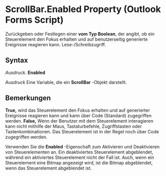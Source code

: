 
# ScrollBar.Enabled Property (Outlook Forms Script)

Zurückgeben oder Festlegen einer  **vom Typ Boolean**, der angibt, ob ein Steuerelement den Fokus erhalten und auf benutzerseitig generierte Ereignisse reagieren kann. Lese-/Schreibzugriff.


## Syntax

 _Ausdruck_. **Enabled**

 _Ausdruck_ Eine Variable, die ein **ScrollBar** -Objekt darstellt.


## Bemerkungen

 **True,** wird das Steuerelement den Fokus erhalten und auf generierter Ereignisse reagieren kann und kann über Code (Standard) zugegriffen werden. **False,** Wenn der Benutzer mit dem Steuerelement interagieren kann nicht mithilfe der Maus, Tastaturbefehle, Zugriffstasten oder Tastenkombinationen. Das Steuerelement ist in der Regel noch über Code zugegriffen werden.

Verwenden Sie die  **Enabled** -Eigenschaft zum Aktivieren und Deaktivieren von Steuerelementen an. Ein deaktiviertes Steuerelement abgeblendet, während ein aktiviertes Steuerelement nicht der Fall ist. Auch, wenn ein Steuerelement eine Bitmap angezeigt wird, ist die Bitmap abgeblendet, wenn das Steuerelement abgeblendet ist.

